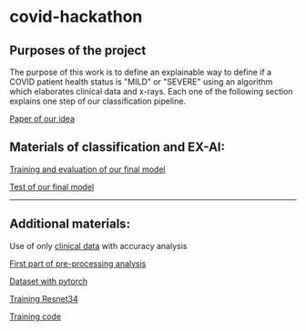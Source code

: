 # covid-hackathon
## Purposes of the project

The purpose of this work is to define an explainable way to define if a COVID patient health status is "MILD" or "SEVERE" using an algorithm which elaborates clinical data and x-rays. 
Each one of the following section explains one step of our classification pipeline.

[Paper of our idea](https://github.com/federico1-creator/covid-hackathon/blob/master/Hackton_Covid.pdf)

## Materials of classification and EX-AI:

[Training and evaluation of our final model](https://github.com/federico1-creator/covid-hackathon/blob/master/dt_evaluation.ipynb)

[Test of our final model](https://github.com/federico1-creator/covid-hackathon/blob/master/dt_result.ipynb)

---
## Additional materials:

Use of only [clinical data](https://github.com/federico1-creator/covid-hackathon/blob/master/1%C2%B0_attempt.ipynb)
with accuracy analysis

[First part of pre-processing analysis](https://github.com/federico1-creator/covid-hackathon/blob/master/pre-processing.ipynb)

[Dataset with pytorch](https://github.com/federico1-creator/covid-hackathon/blob/master/dataset.py)

[Training Resnet34](https://github.com/federico1-creator/covid-hackathon/blob/master/2%C2%B0_attempt.py)

[Training code](https://github.com/federico1-creator/covid-hackathon/blob/master/train.py)

